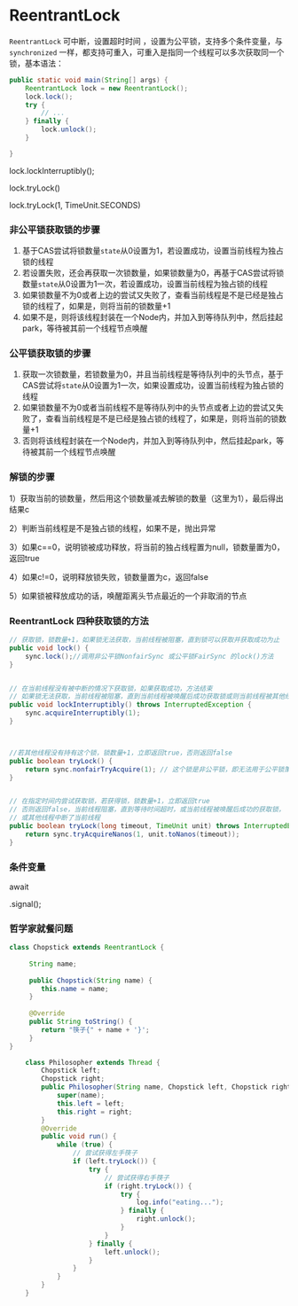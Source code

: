 # ReentrantLock

`ReentrantLock` 可中断，设置超时时间 ，设置为公平锁，支持多个条件变量，与 `synchronized` 一样，都支持可重入，可重入是指同一个线程可以多次获取同一个锁，基本语法：

```java
public static void main(String[] args) {
    ReentrantLock lock = new ReentrantLock();
    lock.lock();
    try {
        // ...
    } finally {
        lock.unlock();
    }

}
```







lock.lockInterruptibly();

lock.tryLock()

lock.tryLock(1, TimeUnit.SECONDS)



### 非公平锁获取锁的步骤

1. 基于CAS尝试将锁数量`state`从0设置为1，若设置成功，设置当前线程为独占锁的线程
2. 若设置失败，还会再获取一次锁数量，如果锁数量为0，再基于CAS尝试将锁数量`state`从0设置为1一次，若设置成功，设置当前线程为独占锁的线程
3. 如果锁数量不为0或者上边的尝试又失败了，查看当前线程是不是已经是独占锁的线程了，如果是，则将当前的锁数量+1
4. 如果不是，则将该线程封装在一个Node内，并加入到等待队列中，然后挂起park，等待被其前一个线程节点唤醒



### 公平锁获取锁的步骤

1. 获取一次锁数量，若锁数量为0，并且当前线程是等待队列中的头节点，基于CAS尝试将`state`从0设置为1一次，如果设置成功，设置当前线程为独占锁的线程
2. 如果锁数量不为0或者当前线程不是等待队列中的头节点或者上边的尝试又失败了，查看当前线程是不是已经是独占锁的线程了，如果是，则将当前的锁数量+1
3. 否则将该线程封装在一个Node内，并加入到等待队列中，然后挂起park，等待被其前一个线程节点唤醒

 

### 解锁的步骤

1）获取当前的锁数量，然后用这个锁数量减去解锁的数量（这里为1），最后得出结果c

2）判断当前线程是不是独占锁的线程，如果不是，抛出异常

3）如果c==0，说明锁被成功释放，将当前的独占线程置为null，锁数量置为0，返回true

4）如果c!=0，说明释放锁失败，锁数量置为c，返回false

5）如果锁被释放成功的话，唤醒距离头节点最近的一个非取消的节点



### ReentrantLock 四种获取锁的方法

```java
// 获取锁，锁数量+1，如果锁无法获取，当前线程被阻塞，直到锁可以获取并获取成功为止
public void lock() {
    sync.lock();//调用非公平锁NonfairSync 或公平锁FairSync 的lock()方法
}


// 在当前线程没有被中断的情况下获取锁，如果获取成功，方法结束
// 如果锁无法获取，当前线程被阻塞，直到当前线程被唤醒后成功获取锁或则当前线程被其他线程中断
public void lockInterruptibly() throws InterruptedException {
    sync.acquireInterruptibly(1);
}



//若其他线程没有持有这个锁，锁数量+1，立即返回true，否则返回false
public boolean tryLock() {
    return sync.nonfairTryAcquire(1); // 这个锁是非公平锁，即无法用于公平锁策略中
}


// 在指定时间内尝试获取锁，若获得锁，锁数量+1，立即返回true
// 否则返回false，当前线程阻塞，直到等待时间超时，或当前线程被唤醒后成功的获取锁，
// 或其他线程中断了当前线程
public boolean tryLock(long timeout, TimeUnit unit) throws InterruptedException {
    return sync.tryAcquireNanos(1, unit.toNanos(timeout));
}
```









### 条件变量

await

 .signal();





### 哲学家就餐问题

```java
class Chopstick extends ReentrantLock {
    
     String name;
    
     public Chopstick(String name) {
     	this.name = name;
     }
    
     @Override
     public String toString() {
     	return "筷子{" + name + '}';
     }
}

```



```java
    class Philosopher extends Thread {
        Chopstick left;
        Chopstick right;
        public Philosopher(String name, Chopstick left, Chopstick right) {
            super(name);
            this.left = left;
            this.right = right;
        }
        @Override
        public void run() {
            while (true) {
                // 尝试获得左手筷子
                if (left.tryLock()) {
                    try {
                        // 尝试获得右手筷子
                        if (right.tryLock()) {
                            try {
                                log.info("eating...");
                            } finally {
                                right.unlock();
                            }
                        }
                    } finally {
                        left.unlock();
                    }
                }
            }
        }
    }

```





















































































































































































































